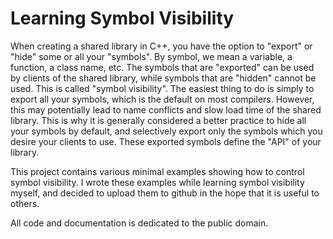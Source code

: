 # Learning Symbol Visibility

When creating a shared library in C++, you have the option to "export" or "hide"
some or all your "symbols". By symbol, we mean a variable, a function, a class
name, etc. The symbols that are "exported" can be used by clients of the shared
library, while symbols that are "hidden" cannot be used. This is called "symbol
visibility". The easiest thing to do is simply to export all your symbols,
which is the default on most compilers. However, this may potentially lead to
name conflicts and slow load time of the shared library. This is why it is
generally considered a better practice to hide all your symbols by default, and
selectively export only the symbols which you desire your clients to use. These
exported symbols define the "API" of your library.

This project contains various minimal examples showing how to control symbol
visibility. I wrote these examples while learning symbol visibility myself, 
and decided to upload them to github in the hope that it is useful to others.

All code and documentation is dedicated to the public domain.
